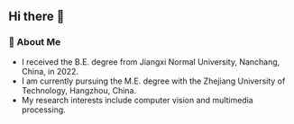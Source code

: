 ## Hi there 👋
### 🧐 About Me
- I received the B.E. degree from Jiangxi Normal University, Nanchang, China, in 2022.
- I am currently pursuing the M.E. degree with the Zhejiang University of Technology, Hangzhou, China. 
- My research interests include computer vision and multimedia processing.

<!--
**kinshingpoon/kinshingpoon** is a ✨ _special_ ✨ repository because its `README.md` (this file) appears on your GitHub profile.

Here are some ideas to get you started:

- 🔭 I’m currently working on ...
- 🌱 I’m currently learning ...
- 👯 I’m looking to collaborate on ...
- 🤔 I’m looking for help with ...
- 💬 Ask me about ...
- 📫 How to reach me: ...
- 😄 Pronouns: ...
- ⚡ Fun fact: ...
-->

